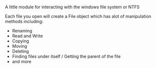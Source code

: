A little module for interacting with the windows file system or NTFS

Each file you open will create a File object which has alot of manipulation methods including:
- Renaming
- Read and Write
- Copying
- Moving
- Deleting
- Finding files under itself / Getting the parent of the file
- and more


